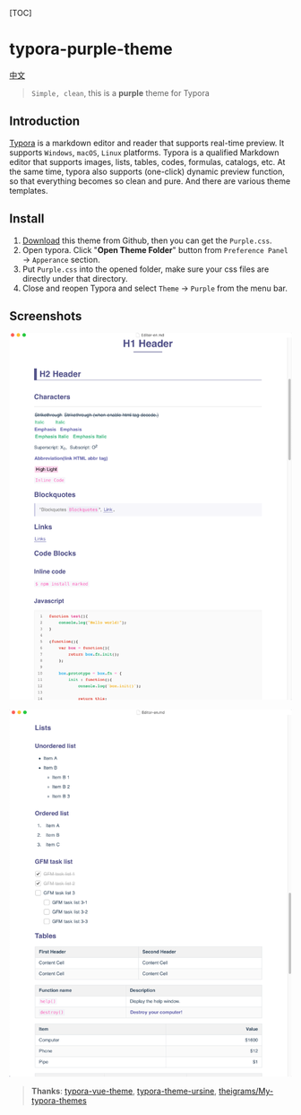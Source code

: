 [TOC]

# typora-purple-theme

[中文](README_CN.md)

> `Simple, clean`, this is a **purple** theme for Typora

## Introduction

[Typora](https://www.typora.io/) is a markdown editor and reader that supports real-time preview. It supports `Windows`, `macOS`, `Linux` platforms. Typora is a qualified Markdown editor that supports images, lists, tables, codes, formulas, catalogs, etc. At the same time, typora also supports (one-click) dynamic preview function, so that everything becomes so clean and pure. And there are various theme templates.

## Install

1. [Download](https://github.com/hliu202/typora-purple-theme) this theme from Github, then you can get the `Purple.css`.
2. Open typora. Click "**Open Theme Folder**" button from `Preference Panel` → `Apperance` section.
3. Put `Purple.css` into the opened folder, make sure your css files are directly under that directory.
4. Close and reopen Typora and select `Theme` → `Purple` from the menu bar.

## Screenshots

![shadow](ScreenShots/en/1.png)

![shadow](ScreenShots/en/2.png)



> **Thanks**: [typora-vue-theme](https://github.com/blinkfox/typora-vue-theme), [typora-theme-ursine](https://github.com/aCluelessDanny/typora-theme-ursine), [theigrams/My-typora-themes](https://github.com/theigrams/My-typora-themes)

